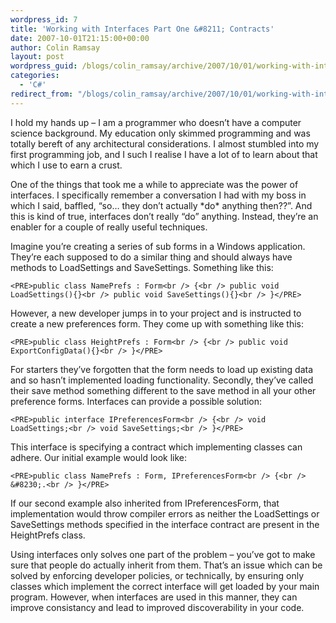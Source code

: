 ```yaml
---
wordpress_id: 7
title: 'Working with Interfaces Part One &#8211; Contracts'
date: 2007-10-01T21:15:00+00:00
author: Colin Ramsay
layout: post
wordpress_guid: /blogs/colin_ramsay/archive/2007/10/01/working-with-interfaces-part-one-contracts.aspx
categories:
  - 'C#'
redirect_from: "/blogs/colin_ramsay/archive/2007/10/01/working-with-interfaces-part-one-contracts.aspx/"
---
```

I hold my hands up &#8211; I am a programmer who doesn&#8217;t have a computer science background. My education only skimmed programming and was totally bereft of any architectural considerations. I almost stumbled into my first programming job, and I such I realise I have a lot of to learn about that which I use to earn a crust.


  


One of the things that took me a while to appreciate was the power of interfaces. I specifically remember a conversation I had with my boss in which I said, baffled, &#8220;so&#8230; they don&#8217;t actually \*do\* anything then??&#8221;. And this is kind of true, interfaces don&#8217;t really &#8220;do&#8221; anything. Instead, they&#8217;re an enabler for a couple of really useful techniques.


  


Imagine you&#8217;re creating a series of sub forms in a Windows application. They&#8217;re each supposed to do a similar thing and should always have methods to LoadSettings and SaveSettings. Something like this:

`<PRE>public class NamePrefs : Form<br />
{<br />
	public void LoadSettings(){}<br />
	public void SaveSettings(){}<br />
}</PRE>`
  


However, a new developer jumps in to your project and is instructed to create a new preferences form. They come up with something like this:

`<PRE>public class HeightPrefs : Form<br />
{<br />
	public void ExportConfigData(){}<br />
}</PRE>`
  


For starters they&#8217;ve forgotten that the form needs to load up existing data and so hasn&#8217;t implemented loading functionality. Secondly, they&#8217;ve called their save method something different to the save method in all your other preference forms. Interfaces can provide a possible solution:

`<PRE>public interface IPreferencesForm<br />
{<br />
	void LoadSettings;<br />
	void SaveSettings;<br />
}</PRE>`
  


This interface is specifying a contract which implementing classes can adhere. Our initial example would look like:

`<PRE>public class NamePrefs : Form, IPreferencesForm<br />
{<br />
	&#8230;.<br />
}</PRE>`
  


If our second example also inherited from IPreferencesForm, that implementation would throw compiler errors as neither the LoadSettings or SaveSettings methods specified in the interface contract are present in the HeightPrefs class.


  


Using interfaces only solves one part of the problem &#8211; you&#8217;ve got to make sure that people do actually inherit from them. That&#8217;s an issue which can be solved by enforcing developer policies, or technically, by ensuring only classes which implement the correct interface will get loaded by your main program. However, when interfaces are used in this manner, they can improve consistancy and lead to improved discoverability in your code.